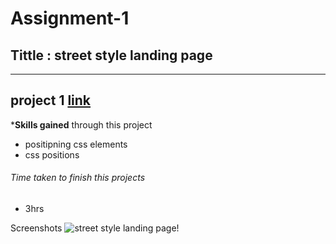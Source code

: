  
 # Assignment-1

 ## Tittle : street style landing page

---

 ## project 1 [link](http://127.0.0.1:5500/index.html)


 ***Skills gained** through this project
- positipning css elements
- css positions 


###### Time taken to finish this projects
- 3hrs

Screenshots 
![street style landing page!](./screen%20shots/street%20style%20landing%20page%20screnshot.png)
